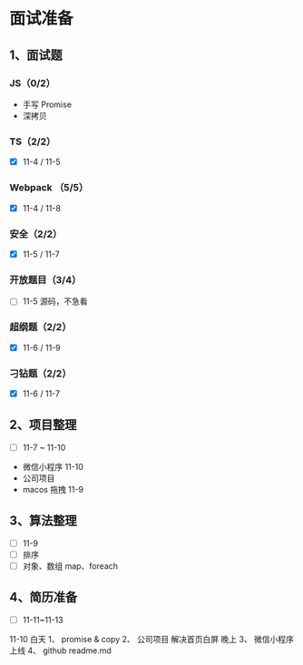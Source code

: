 # 面试准备

## 1、面试题

### JS（0/2）

- 手写 Promise
- 深拷贝

### TS（2/2）

- [x] 11-4 / 11-5

### Webpack （5/5）

- [x] 11-4 / 11-8

### 安全（2/2）

- [x] 11-5 / 11-7

### 开放题目（3/4）

- [ ] 11-5 源码，不急看

### 超纲题（2/2）

- [x] 11-6 / 11-9

### 刁钻题（2/2）

- [x] 11-6 / 11-7

## 2、项目整理

- [ ] 11-7 ~ 11-10

- 微信小程序 11-10
- 公司项目
- macos 拖拽 11-9

## 3、算法整理

- [ ] 11-9
- [ ] 排序
- [ ] 对象、数组 map、foreach

## 4、简历准备

- [ ] 11-11~11-13

11-10
白天
1、 promise & copy
2、 公司项目 解决首页白屏
晚上
3、 微信小程序 上线
4、 github readme.md